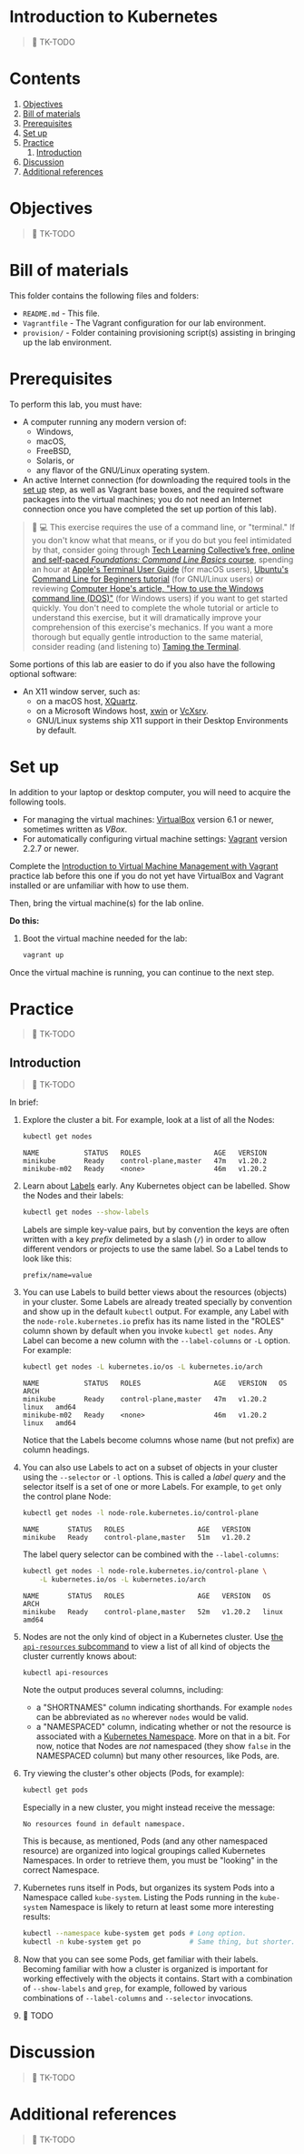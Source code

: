 # Introduction to Kubernetes

> :construction: TK-TODO

# Contents

1. [Objectives](#objectives)
1. [Bill of materials](#bill-of-materials)
1. [Prerequisites](#prerequisites)
1. [Set up](#set-up)
1. [Practice](#practice)
    1. [Introduction](#introduction)
1. [Discussion](#discussion)
1. [Additional references](#additional-references)

# Objectives

> :construction: TK-TODO

# Bill of materials

This folder contains the following files and folders:

* `README.md` - This file.
* `Vagrantfile` - The Vagrant configuration for our lab environment.
* `provision/` - Folder containing provisioning script(s) assisting in bringing up the lab environment.

# Prerequisites

To perform this lab, you must have:

* A computer running any modern version of:
    * Windows,
    * macOS,
    * FreeBSD,
    * Solaris, or
    * any flavor of the GNU/Linux operating system.
* An active Internet connection (for downloading the required tools in the [set up](#set-up) step, as well as Vagrant base boxes, and the required software packages into the virtual machines; you do not need an Internet connection once you have completed the set up portion of this lab).

> :beginner: :computer: This exercise requires the use of a command line, or "terminal." If you don't know what that means, or if you do but you feel intimidated by that, consider going through [Tech Learning Collective&rsquo;s free, online and self-paced *Foundations: Command Line Basics* course](https://techlearningcollective.com/foundations/), spending an hour at [Apple's Terminal User Guide](https://support.apple.com/guide/terminal/) (for macOS users), [Ubuntu's Command Line for Beginners tutorial](https://ubuntu.com/tutorials/command-line-for-beginners) (for GNU/Linux users) or reviewing [Computer Hope's article, "How to use the Windows command line (DOS)"](http://www.computerhope.com/issues/chusedos.htm) (for Windows users) if you want to get started quickly. You don't need to complete the whole tutorial or article to understand this exercise, but it will dramatically improve your comprehension of this exercise's mechanics. If you want a more thorough but equally gentle introduction to the same material, consider reading (and listening to) [Taming the Terminal](https://www.bartbusschots.ie/s/blog/taming-the-terminal/).

Some portions of this lab are easier to do if you also have the following optional software:

* An X11 window server, such as:
    * on a macOS host, [XQuartz](https://www.xquartz.org/).
    * on a Microsoft Windows host, [xwin](https://x.cygwin.com/) or [VcXsrv](https://sourceforge.net/projects/vcxsrv://sourceforge.net/projects/vcxsrv/).
    * GNU/Linux systems ship X11 support in their Desktop Environments by default.

# Set up

In addition to your laptop or desktop computer, you will need to acquire the following tools.

* For managing the virtual machines: [VirtualBox](https://www.virtualbox.org/) version 6.1 or newer, sometimes written as *VBox*.
* For automatically configuring virtual machine settings: [Vagrant](https://vagrantup.com/) version 2.2.7 or newer.

Complete the [Introduction to Virtual Machine Management with Vagrant](../introduction-to-virtual-machine-management-with-vagrant/README.md) practice lab before this one if you do not yet have VirtualBox and Vagrant installed or are unfamiliar with how to use them.

Then, bring the virtual machine(s) for the lab online.

**Do this:**

1. Boot the virtual machine needed for the lab:
    ```sh
    vagrant up
    ```

Once the virtual machine is running, you can continue to the next step.

# Practice

> :construction: TK-TODO

## Introduction

> :construction: TK-TODO

In brief:

1. Explore the cluster a bit. For example, look at a list of all the Nodes:
    ```sh
    kubectl get nodes
    ```
    ```
    NAME           STATUS   ROLES                  AGE   VERSION
    minikube       Ready    control-plane,master   47m   v1.20.2
    minikube-m02   Ready    <none>                 46m   v1.20.2
    ```
1. Learn about [Labels](https://kubernetes.io/docs/concepts/overview/working-with-objects/labels/) early. Any Kubernetes object can be labelled. Show the Nodes and their labels:
    ```sh
    kubectl get nodes --show-labels
    ```
    Labels are simple key-value pairs, but by convention the keys are often written with a key *prefix* delimeted by a slash (`/`) in order to allow different vendors or projects to use the same label. So a Label tends to look like this:
    ```
    prefix/name=value
    ```
1. You can use Labels to build better views about the resources (objects) in your cluster. Some Labels are already treated specially by convention and show up in the default `kubectl` output. For example, any Label with the `node-role.kubernetes.io` prefix has its name listed in the "ROLES" column shown by default when you invoke `kubectl get nodes`. Any Label can become a new column with the `--label-columns` or `-L` option. For example:
    ```sh
    kubectl get nodes -L kubernetes.io/os -L kubernetes.io/arch
    ```
    ```
    NAME           STATUS   ROLES                  AGE   VERSION   OS      ARCH
    minikube       Ready    control-plane,master   47m   v1.20.2   linux   amd64
    minikube-m02   Ready    <none>                 46m   v1.20.2   linux   amd64
    ```
    Notice that the Labels become columns whose name (but not prefix) are column headings.
1. You can also use Labels to act on a subset of objects in your cluster using the `--selector` or `-l` options. This is called a *label query* and the selector itself is a set of one or more Labels. For example, to `get` only the control plane Node:
    ```sh
    kubectl get nodes -l node-role.kubernetes.io/control-plane
    ```
    ```
    NAME       STATUS   ROLES                  AGE   VERSION
    minikube   Ready    control-plane,master   51m   v1.20.2
    ```
    The label query selector can be combined with the `--label-columns`:
    ```sh
    kubectl get nodes -l node-role.kubernetes.io/control-plane \
        -L kubernetes.io/os -L kubernetes.io/arch
    ```
    ```
    NAME       STATUS   ROLES                  AGE   VERSION   OS      ARCH
    minikube   Ready    control-plane,master   52m   v1.20.2   linux   amd64
    ```
1. Nodes are not the only kind of object in a Kubernetes cluster. Use [the `api-resources` subcommand](https://kubernetes.io/docs/reference/generated/kubectl/kubectl-commands#api-resources) to view a list of all kind of objects the cluster currently knows about:
    ```sh
    kubectl api-resources
    ```
    Note the output produces several columns, including:

    * a "SHORTNAMES" column indicating shorthands. For example `nodes` can be abbreviated as `no` wherever `nodes` would be valid.
    * a "NAMESPACED" column, indicating whether or not the resource is associated with a [Kubernetes Namespace](https://kubernetes.io/docs/concepts/overview/working-with-objects/namespaces/). More on that in a bit. For now, notice that Nodes are *not* namespaced (they show `false` in the NAMESPACED column) but many other resources, like Pods, are.

1. Try viewing the cluster's other objects (Pods, for example):
    ```sh
    kubectl get pods
    ```
    Especially in a new cluster, you might instead receive the message:
    ```
    No resources found in default namespace.
    ```
    This is because, as mentioned, Pods (and any other namespaced resource) are organized into logical groupings called Kubernetes Namespaces. In order to retrieve them, you must be "looking" in the correct Namespace.
1. Kubernetes runs itself in Pods, but organizes its system Pods into a Namespace called `kube-system`. Listing the Pods running in the `kube-system` Namespace is likely to return at least some more interesting results:
    ```sh
    kubectl --namespace kube-system get pods # Long option.
    kubectl -n kube-system get po            # Same thing, but shorter.
    ```
1. Now that you can see some Pods,  get familiar with their labels. Becoming familiar with how a cluster is organized is important for working effectively with the objects it contains. Start with a combination of `--show-labels` and `grep`, for example, followed by various combinations of `--label-columns` and `--selector` invocations.
1. :construction: TODO

# Discussion

> :construction: TK-TODO

# Additional references

> :construction: TK-TODO
